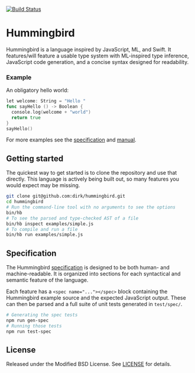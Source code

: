[![Build Status][travis-image]][travis-url]

# Hummingbird

Hummingbird is a language inspired by JavaScript, ML, and Swift. It features/will feature a usable type system with ML-inspired type inference, JavaScript code generation, and a concise syntax designed for readability.

### Example

An obligatory hello world:

```go
let welcome: String = "Hello "
func sayHello () -> Boolean {
  console.log(welcome + "world")
  return true
}
sayHello()
```

For more examples see the [specification](doc/Specification.md) and [manual](doc/Manual.md).

## Getting started

The quickest way to get started is to clone the repository and use that directly. This language is actively being built out, so many features you would expect may be missing.

```bash
git clone git@github.com:dirk/hummingbird.git
cd hummingbird
# Run the command-line tool with no arguments to see the options
bin/hb
# To see the parsed and type-checked AST of a file
bin/hb inspect examples/simple.js
# To compile and run a file
bin/hb run examples/simple.js
```

## Specification

The Hummingbird [specification](doc/Specification.md) is designed to be both human- and machine-readable. It is organized into sections for each syntactical and semantic feature of the language.

Each feature has a `<spec name="..."></spec>` block containing the Hummingbird example source and the expected JavaScript output. These can then be parsed and a full suite of unit tests generated in `test/spec/`.

```bash
# Generating the spec tests
npm run gen-spec
# Running those tests
npm run test-spec
```

## License

Released under the Modified BSD License. See [LICENSE](LICENSE) for details.

[travis-image]: https://img.shields.io/travis/dirk/hummingbird/master.svg?style=flat-square
[travis-url]: https://travis-ci.org/dirk/hummingbird

